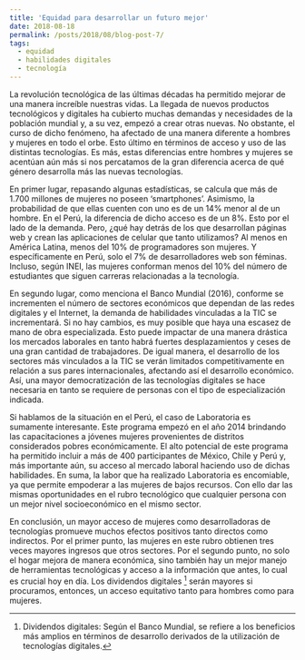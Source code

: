 ```yaml
---
title: 'Equidad para desarrollar un futuro mejor'
date: 2018-08-18
permalink: /posts/2018/08/blog-post-7/
tags:
  - equidad
  - habilidades digitales
  - tecnología
---
```


La revolución tecnológica de las últimas décadas ha permitido mejorar de una manera increíble nuestras vidas. La llegada de nuevos productos tecnológicos y digitales ha cubierto muchas demandas y necesidades de la población mundial y, a su vez, empezó a crear otras nuevas. No obstante, el curso de dicho fenómeno, ha afectado de una manera diferente a hombres y mujeres en todo el orbe. Esto último en términos de acceso y uso de las distintas tecnologías. Es más, estas diferencias entre hombres y mujeres se acentúan aún más si nos percatamos de la gran diferencia acerca de qué género desarrolla más las nuevas tecnologías.

En primer lugar, repasando algunas estadísticas, se calcula que más de 1.700 millones de mujeres no poseen ‘smartphones’. Asimismo, la probabilidad de que ellas cuenten con uno es de un 14% menor al de un hombre. En el Perú, la diferencia de dicho acceso es de un 8%. Esto por el lado de la demanda. Pero, ¿qué hay detrás de los que desarrollan páginas web y crean las aplicaciones de celular que tanto utilizamos? Al menos en América Latina, menos del 10% de programadores son mujeres. Y específicamente en Perú, solo el 7% de desarrolladores web son féminas. Incluso, según INEI, las mujeres conforman menos del 10% del número de estudiantes que siguen carreras relacionadas a la tecnología. 

En segundo lugar, como menciona el Banco Mundial (2016), conforme se incrementen el número de sectores económicos que dependan de las redes digitales y el Internet, la demanda de habilidades vinculadas a la TIC se incrementará. Si no hay cambios, es muy posible que haya una escasez de mano de obra especializada. Esto puede impactar de una manera drástica los mercados laborales en tanto habrá fuertes desplazamientos y ceses de una gran cantidad de trabajadores. De igual manera, el desarrollo de los sectores más vinculados a la TIC se verán limitados competitivamente en relación a sus pares internacionales, afectando así el desarrollo económico. Así, una mayor democratización de las tecnologías digitales se hace necesaria en tanto se requiere de personas con el tipo de especialización indicada. 

Si hablamos de la situación en el Perú, el caso de Laboratoria es sumamente interesante. Este programa empezó en el año 2014 brindando las capacitaciones a jóvenes mujeres provenientes de distritos considerados pobres económicamente. El alto potencial de este programa ha permitido incluir a más de 400 participantes de México, Chile y Perú y, más importante aún, su acceso al mercado laboral haciendo uso de dichas habilidades. En suma, la labor que ha realizado Laboratoria es encomiable, ya que permite empoderar a las mujeres de bajos recursos. Con ello dar las mismas oportunidades en el rubro tecnológico que cualquier persona con un mejor nivel socioeconómico en el mismo sector.

En conclusión, un mayor acceso de mujeres como desarrolladoras de tecnologías promueve muchos efectos positivos tanto directos como indirectos. Por el primer punto, las mujeres en este rubro obtienen tres veces mayores ingresos que otros sectores. Por el segundo punto, no solo el hogar mejora de manera económica, sino también hay un mejor manejo de herramientas tecnológicas y acceso a la información que antes, lo cual es crucial hoy en día.  Los dividendos digitales [^1] serán mayores si procuramos, entonces, un acceso equitativo tanto para hombres como para mujeres. 

[^1]: Dividendos digitales: Según el Banco Mundial, se refiere a los beneficios más amplios en términos de desarrollo derivados de la utilización de tecnologías digitales.


